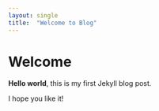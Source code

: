 ```yaml
---
layout: single
title:  "Welcome to Blog"
---
```


# Welcome

**Hello world**, this is my first Jekyll blog post.

I hope you like it!
